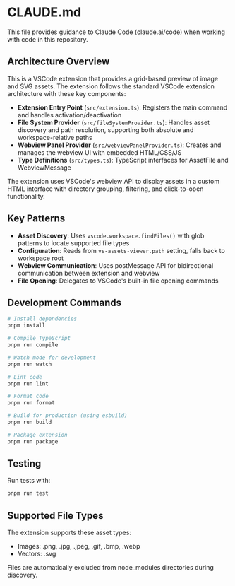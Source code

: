 # CLAUDE.md

This file provides guidance to Claude Code (claude.ai/code) when working with code in this repository.

## Architecture Overview

This is a VSCode extension that provides a grid-based preview of image and SVG assets. The extension follows the standard VSCode extension architecture with these key components:

- **Extension Entry Point** (`src/extension.ts`): Registers the main command and handles activation/deactivation
- **File System Provider** (`src/fileSystemProvider.ts`): Handles asset discovery and path resolution, supporting both absolute and workspace-relative paths
- **Webview Panel Provider** (`src/webviewPanelProvider.ts`): Creates and manages the webview UI with embedded HTML/CSS/JS
- **Type Definitions** (`src/types.ts`): TypeScript interfaces for AssetFile and WebviewMessage

The extension uses VSCode's webview API to display assets in a custom HTML interface with directory grouping, filtering, and click-to-open functionality.

## Key Patterns

- **Asset Discovery**: Uses `vscode.workspace.findFiles()` with glob patterns to locate supported file types
- **Configuration**: Reads from `vs-assets-viewer.path` setting, falls back to workspace root
- **Webview Communication**: Uses postMessage API for bidirectional communication between extension and webview
- **File Opening**: Delegates to VSCode's built-in file opening commands

## Development Commands

```bash
# Install dependencies
pnpm install

# Compile TypeScript
pnpm run compile

# Watch mode for development
pnpm run watch

# Lint code
pnpm run lint

# Format code
pnpm run format

# Build for production (using esbuild)
pnpm run build

# Package extension
pnpm run package
```

## Testing

Run tests with:
```bash
pnpm run test
```

## Supported File Types

The extension supports these asset types:
- Images: .png, .jpg, .jpeg, .gif, .bmp, .webp
- Vectors: .svg

Files are automatically excluded from node_modules directories during discovery.